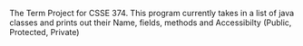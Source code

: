 The Term Project for CSSE 374. 
This program currently takes in a list of java classes and prints out their Name, fields, methods 
and Accessibilty (Public, Protected, Private)